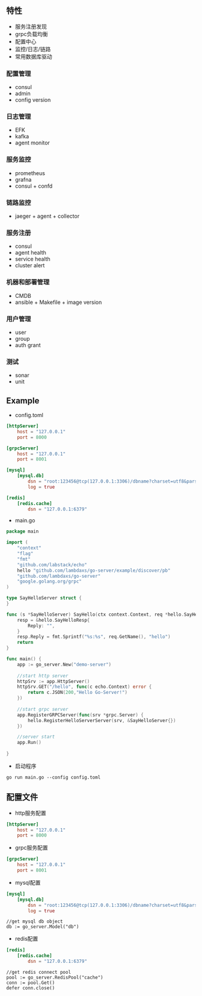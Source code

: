 ## 特性

- 服务注册发现
- grpc负载均衡
- 配置中心
- 监控/日志/链路
- 常用数据库驱动

### 配置管理

- consul
- admin
- config version

### 日志管理

- EFK
- kafka
- agent monitor

### 服务监控

- prometheus
- grafna
- consul + confd

### 链路监控

- jaeger + agent + collector

### 服务注册

- consul
- agent health
- service health
- cluster alert

### 机器和部署管理

- CMDB
- ansible + Makefile + image version


### 用户管理

- user
- group
- auth grant

### 测试

- sonar
- unit



## Example


- config.toml

```toml
[httpServer]
    host = "127.0.0.1"
    port = 8000

[grpcServer]
    host = "127.0.0.1"
    port = 8001

[mysql]
    [mysql.db]
        dsn = "root:123456@tcp(127.0.0.1:3306)/dbname?charset=utf8&parseTime=True&loc=Local&readTimeout=3s"
        log = true

[redis]
    [redis.cache]
        dsn = "127.0.0.1:6379"
```

- main.go

```go
package main

import (
    "context"
    "flag"
    "fmt"
    "github.com/labstack/echo"
    hello "github.com/lambdaxs/go-server/example/discover/pb"
    "github.com/lambdaxs/go-server"
    "google.golang.org/grpc"
)

type SayHelloServer struct {
}

func (s *SayHelloServer) SayHello(ctx context.Context, req *hello.SayHelloReq) (resp *hello.SayHelloResp, err error) {
    resp = &hello.SayHelloResp{
        Reply: "",
    }
    resp.Reply = fmt.Sprintf("%s:%s", req.GetName(), "hello")
    return
}

func main() {
    app := go_server.New("demo-server")
    
    //start http server
    httpSrv := app.HttpServer()
    httpSrv.GET("/hello", func(c echo.Context) error {
        return c.JSON(200,"Hello Go-Server!")
    })
    
    //start grpc server
    app.RegisterGRPCServer(func(srv *grpc.Server) {
        hello.RegisterHelloServerServer(srv, &SayHelloServer{})             
    })   

    //server start
    app.Run()
    
}

```

- 启动程序

```shell script
go run main.go --config config.toml
```

## 配置文件

- http服务配置

```toml
[httpServer]
    host = "127.0.0.1"
    port = 8000
```

- grpc服务配置

```toml
[grpcServer]
    host = "127.0.0.1"
    port = 8001
```

- mysql配置

```toml
[mysql]
    [mysql.db]
        dsn = "root:123456@tcp(127.0.0.1:3306)/dbname?charset=utf8&parseTime=True&loc=Local&readTimeout=3s"
        log = true
```

```golang
//get mysql db object
db := go_server.Model("db")

```

- redis配置

```toml
[redis]
    [redis.cache]
        dsn = "127.0.0.1:6379"
```

```golang
//get redis connect pool
pool := go_server.RedisPool("cache")
conn := pool.Get()
defer conn.close()
```